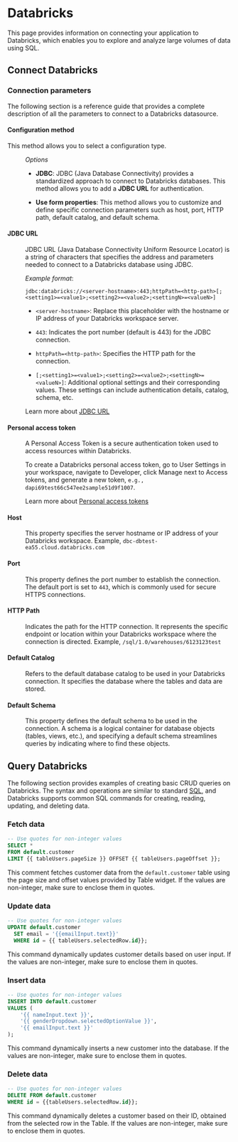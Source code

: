 # Databricks

This page provides information on connecting your application to Databricks, which enables you to explore and analyze large volumes of data using SQL.


## Connect Databricks

<ZoomImage
  src="/img/Databricks-img.png" 
  alt="Databricks datasource"
  caption="Databricks datasource"
/>

### Connection parameters

The following section is a reference guide that provides a complete description of all the parameters to connect to a Databricks datasource.

#### Configuration method

This method allows you to select a configuration type.


<dd>

*Options*

* **JDBC**: JDBC (Java Database Connectivity) provides a standardized approach to connect to Databricks databases. This method allows you to add a **JDBC URL** for authentication.

* **Use form properties**: This method allows you to customize and define specific connection parameters such as host, port, HTTP path, default catalog, and default schema.

</dd>

#### JDBC URL

<dd>

JDBC URL (Java Database Connectivity Uniform Resource Locator) is a string of characters that specifies the address and parameters needed to connect to a Databricks database using JDBC. 

*Example format*:

```
jdbc:databricks://<server-hostname>:443;httpPath=<http-path>[;<setting1>=<value1>;<setting2>=<value2>;<settingN>=<valueN>]
```

* `<server-hostname>`: Replace this placeholder with the hostname or IP address of your Databricks workspace server.

* `443`: Indicates the port number (default is 443) for the JDBC connection.

* `httpPath=<http-path>`: Specifies the HTTP path for the connection.

* `[;<setting1>=<value1>;<setting2>=<value2>;<settingN>=<valueN>]`: Additional optional settings and their corresponding values. These settings can include authentication details, catalog, schema, etc.

Learn more about [JDBC URL](https://docs.databricks.com/en/integrations/jdbc/authentication.html)

</dd>

#### Personal access token

<dd>

A Personal Access Token is a secure authentication token used to access resources within Databricks. 

To create a Databricks personal access token, go to User Settings in your workspace, navigate to Developer, click Manage next to Access tokens, and generate a new token, `e.g., dapi69test66c547ee2sample51d9f1007`.

Learn more about [Personal access tokens](https://docs.databricks.com/en/dev-tools/auth/pat.html)


</dd>

#### Host

<dd>

This property specifies the server hostname or IP address of your Databricks workspace. Example, `dbc-dbtest-ea55.cloud.databricks.com`

</dd>


#### Port

<dd>

This property defines the port number to establish the connection. The default port is set to `443`, which is commonly used for secure HTTPS connections.

</dd>

#### HTTP Path

<dd>

Indicates the path for the HTTP connection. It represents the specific endpoint or location within your Databricks workspace where the connection is directed. Example, `/sql/1.0/warehouses/6123123test`

</dd>

#### Default Catalog

<dd>

Refers to the default database catalog to be used in your Databricks connection. It specifies the database where the tables and data are stored. 

</dd>


#### Default Schema

<dd>

This property defines the default schema to be used in the connection. A schema is a logical container for database objects (tables, views, etc.), and specifying a default schema streamlines queries by indicating where to find these objects.


</dd>


## Query Databricks

The following section provides examples of creating basic CRUD queries on Databricks. The syntax and operations are similar to standard [SQL](/connect-data/reference/querying-postgres), and Databricks supports common SQL commands for creating, reading, updating, and deleting data. 

<ZoomImage
  src="/img/query-databricks.png" 
  alt="Query Databricks"
  caption="Query Databricks"
/>




### Fetch data

```sql
-- Use quotes for non-integer values
SELECT *
FROM default.customer
LIMIT {{ tableUsers.pageSize }} OFFSET {{ tableUsers.pageOffset }};
```

This comment fetches customer data from the `default.customer` table using the page size and offset values provided by Table widget. If the values are non-integer, make sure to enclose them in quotes.

### Update data


```sql
-- Use quotes for non-integer values
UPDATE default.customer
  SET email = '{{emailInput.text}}'
  WHERE id = {{ tableUsers.selectedRow.id}};
```

This command dynamically updates customer details based on user input. If the values are non-integer, make sure to enclose them in quotes.


### Insert data

```sql
-- Use quotes for non-integer values
INSERT INTO default.customer
VALUES (
    '{{ nameInput.text }}',
    '{{ genderDropdown.selectedOptionValue }}',
    '{{ emailInput.text }}'
);
```

This command dynamically inserts a new customer into the database. If the values are non-integer, make sure to enclose them in quotes.



### Delete data

```sql
-- Use quotes for non-integer values
DELETE FROM default.customer
WHERE id = {{tableUsers.selectedRow.id}};
```

This command dynamically deletes a customer based on their ID, obtained from the selected row in the Table. If the values are non-integer, make sure to enclose them in quotes.












